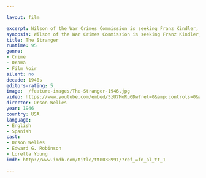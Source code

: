 ```yaml
---

layout: film

excerpt: Wilson of the War Crimes Commission is seeking Franz Kindler, an infamous Nazi who has erased his identity. Wilson releases Kindler's former comrade Meinike and follows him to Connecticut, where he is killed before he can identify Kindler. Now Wilson's only clue is Kindler's fascination with antique clocks; but, though Kindler seems secure in his new identity, he feels his past closing in.
synopsis: Wilson of the War Crimes Commission is seeking Franz Kindler, mastermind of the Holocaust, who has effectively erased his identity. Wilson releases Kindler's former comrade Meinike and follows him to Harper, Connecticut, where he is killed before he can identify Kindler. Now Wilson's only clue is Kindler's fascination with antique clocks; but, though Kindler seems secure in his new identity, he feels his past closing in.
title: The Stranger
runtime: 95
genre:
- Crime
- Drama
- Film Noir  
silent: no
decade: 1940s
editors-rating: 5
image:  /feature-images/The-Stranger-1946.jpg
video: https://www.youtube.com/embed/5zU7MoRuGDw?rel=0&amp;controls=0&amp;showinfo=0
director: Orson Welles
year: 1946
country: USA
language: 
- English 
- Spanish
cast:
- Orson Welles
- Edward G. Robinson
- Loretta Young
imdb: http://www.imdb.com/title/tt0038991/?ref_=fn_al_tt_1

--- 
```


